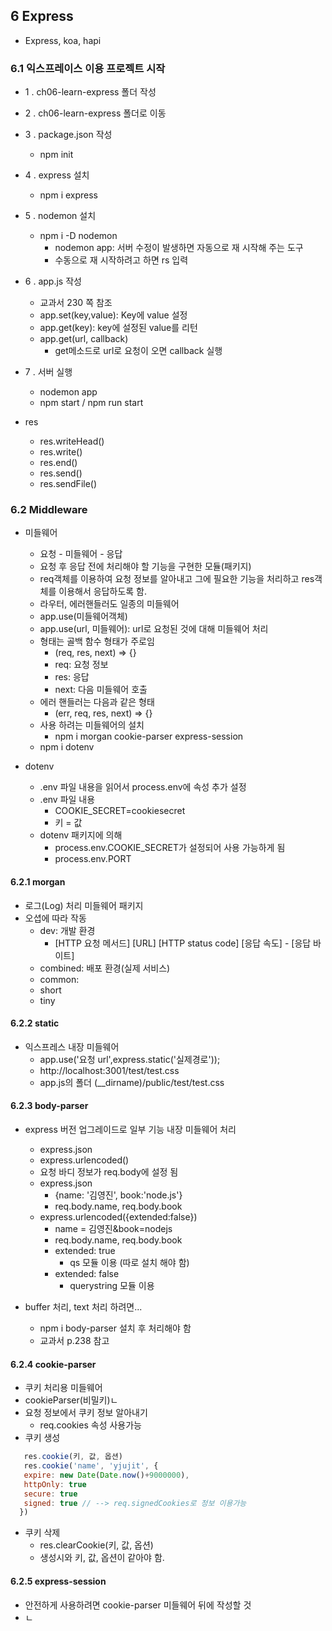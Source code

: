 ## 6 Express
- Express, koa, hapi

### 6.1 익스프레이스 이용 프로젝트 시작
- 1 . ch06-learn-express 폴더 작성
- 2 . ch06-learn-express 폴더로 이동
- 3 . package.json 작성
  - npm init
- 4 . express 설치
  - npm i express
- 5 . nodemon 설치
  - npm i -D nodemon
    - nodemon app: 서버 수정이 발생하면 자동으로 재 시작해 주는 도구
    - 수동으로 재 시작하려고 하면 rs 입력
- 6 . app.js 작성
  - 교과서 230 쪽 참조
  - app.set(key,value): Key에 value 설정
  - app.get(key): key에 설정된 value를 리턴
  - app.get(url, callback)
    - get메소드로 url로 요청이 오면 callback 실행

- 7 . 서버 실행
  - nodemon app
  - npm start / npm run start
    
- res
  - res.writeHead()
  - res.write()
  - res.end()
  - res.send()
  - res.sendFile()

   
### 6.2 Middleware
- 미들웨어
  - 요청 - 미들웨어 - 응답
  - 요청 후 응답 전에 처리해야 할 기능을 구현한 모듈(패키지)
  - req객체를 이용하여 요청 정보를 알아내고 그에 필요한 기능을 처리하고 res객체를 이용해서 응답하도록 함.
  - 라우터, 에러핸들러도 일종의 미들웨어
  - app.use(미들웨어객체)
  - app.use(url, 미들웨어): url로 요청된 것에 대해 미들웨어 처리
  - 형태는 골백 함수 형태가 주로임
    - (req, res, next) => {}
    - req: 요청 정보
    - res: 응답
    - next: 다음 미들웨어 호출
  - 에러 핸들러는 다음과 같은 형태
    - (err, req, res, next) => {}
  - 사용 하려는 미들웨어의 설치
    - npm i morgan cookie-parser express-session
  - npm i dotenv
  
- dotenv
  - .env 파일 내용을 읽어서 process.env에 속성 추가 설정
  - .env 파일 내용
    - COOKIE_SECRET=cookiesecret
    - 키 = 값
  - dotenv 패키지에 의해
    - process.env.COOKIE_SECRET가 설정되어 사용 가능하게 됨
    - process.env.PORT  
    
#### 6.2.1 morgan
- 로그(Log) 처리 미들웨어 패키지
- 오셥에 따라 작동
  - dev: 개발 환경
    - [HTTP 요청 메서드] [URL] [HTTP status code] [응답 속도] - [응답 바이트]
  - combined: 배포 환경(실제 서비스)
  - common: 
  - short
  - tiny
   
#### 6.2.2 static
- 익스프레스 내장 미들웨어
  - app.use('요청 url',express.static('실제경로'));
  - http://localhost:3001/test/test.css
  - app.js의 폴더 (__dirname)/public/test/test.css
  
#### 6.2.3 body-parser
- express 버전 업그레이드로 일부 기능 내장 미들웨어 처리
  - express.json
  - express.urlencoded()
  - 요청 바디 정보가 req.body에 설정 됨
  - express.json
    - {name: '김영진', book:'node.js'}
    - req.body.name, req.body.book
  - express.urlencoded({extended:false})
    - name = 김영진&book=nodejs
    - req.body.name, req.body.book
    - extended: true
      - qs 모듈 이용 (따로 설치 해야 함)
    - extended: false
      - querystring 모듈 이용
      
- buffer 처리, text 처리 하려면... 
  - npm i body-parser 설치 후 처리해야 함
  - 교과서 p.238 참고
    
#### 6.2.4 cookie-parser
- 쿠키 처리용 미들웨어
- cookieParser(비밀키)ㄴ
- 요청 정보에서 쿠키 정보 알아내기
  - req.cookies 속성 사용가능
- 쿠키 생성
```js
   res.cookie(키, 값, 옵션)
   res.cookie('name', 'yjujit', {
   expire: new Date(Date.now()+9000000),
   httpOnly: true
   secure: true
   signed: true // --> req.signedCookies로 정보 이용가능
  })
```
- 쿠키 삭제
  - res.clearCookie(키, 값, 옵션)
  - 생성시와 키, 값, 옵션이 같아야 함.

#### 6.2.5 express-session
- 안전하게 사용하려면 cookie-parser 미들웨어 뒤에 작성할 것
- ㄴ